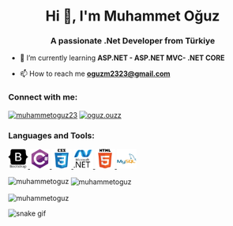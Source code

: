 


<h1 align="center">Hi 👋, I'm Muhammet Oğuz</h1>
<h3 align="center">A passionate .Net Developer from Türkiye</h3>

- 🌱 I’m currently learning **ASP.NET - ASP.NET MVC- .NET CORE**

- 📫 How to reach me **oguzm2323@gmail.com**

<h3 align="left">Connect with me:</h3>
<p align="left">
<a href="https://linkedin.com/in/muhammetoguz23" target="blank"><img align="center" src="https://raw.githubusercontent.com/rahuldkjain/github-profile-readme-generator/master/src/images/icons/Social/linked-in-alt.svg" alt="muhammetoguz23" height="30" width="40" /></a>
<a href="https://instagram.com/oguz.ouzz" target="blank"><img align="center" src="https://raw.githubusercontent.com/rahuldkjain/github-profile-readme-generator/master/src/images/icons/Social/instagram.svg" alt="oguz.ouzz" height="30" width="40" /></a>
</p>

<h3 align="left">Languages and Tools:</h3>
<p align="left"> <a href="https://getbootstrap.com" target="_blank" rel="noreferrer"> <img src="https://raw.githubusercontent.com/devicons/devicon/master/icons/bootstrap/bootstrap-plain-wordmark.svg" alt="bootstrap" width="40" height="40"/> </a> <a href="https://www.w3schools.com/cs/" target="_blank" rel="noreferrer"> <img src="https://raw.githubusercontent.com/devicons/devicon/master/icons/csharp/csharp-original.svg" alt="csharp" width="40" height="40"/> </a> <a href="https://www.w3schools.com/css/" target="_blank" rel="noreferrer"> <img src="https://raw.githubusercontent.com/devicons/devicon/master/icons/css3/css3-original-wordmark.svg" alt="css3" width="40" height="40"/> </a> <a href="https://dotnet.microsoft.com/" target="_blank" rel="noreferrer"> <img src="https://raw.githubusercontent.com/devicons/devicon/master/icons/dot-net/dot-net-original-wordmark.svg" alt="dotnet" width="40" height="40"/> </a> <a href="https://www.w3.org/html/" target="_blank" rel="noreferrer"> <img src="https://raw.githubusercontent.com/devicons/devicon/master/icons/html5/html5-original-wordmark.svg" alt="html5" width="40" height="40"/> </a> <a href="https://www.mysql.com/" target="_blank" rel="noreferrer"> <img src="https://raw.githubusercontent.com/devicons/devicon/master/icons/mysql/mysql-original-wordmark.svg" alt="mysql" width="40" height="40"/> </a> </p>

<p><img align="left" src="https://github-readme-stats.vercel.app/api/top-langs?username=muhammetoguz&show_icons=true&locale=en&layout=compact" alt="muhammetoguz" /></p>

<p>&nbsp;<img align="center" src="https://github-readme-stats.vercel.app/api?username=muhammetoguz&show_icons=true&locale=en" alt="muhammetoguz" /></p>

<p><img align="center" src="https://github-readme-streak-stats.herokuapp.com/?user=muhammetoguz&" alt="muhammetoguz" /></p>

![snake gif](https://github.com/MuhammetOguz/MuhammetOguz/blob/output/github-contribution-grid-snake.gif)
